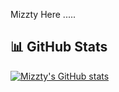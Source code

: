 Mizzty Here .....

## 📊 GitHub Stats
[![Mizzty's GitHub stats](https://github-readme-stats.vercel.app/api?username=mizzty)](https://github.com/anuraghazra/github-readme-stats)
